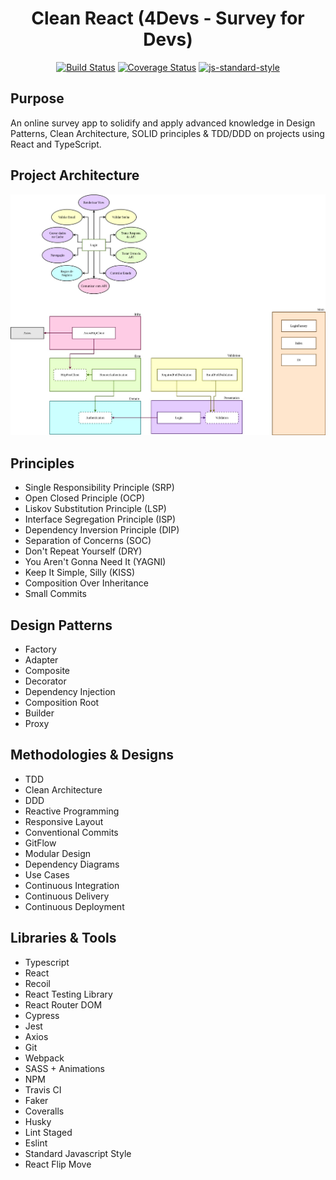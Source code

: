 <h1 align="center">Clean React (4Devs - Survey for Devs)</h1>

<div align="center">

[![Build Status](https://travis-ci.com/guvarallo/clean-react.svg?branch=master)](https://travis-ci.com/guvarallo/clean-react)
[![Coverage Status](https://coveralls.io/repos/github/guvarallo/clean-react/badge.svg?branch=master)](https://coveralls.io/github/guvarallo/clean-react?branch=master)
[![js-standard-style](https://img.shields.io/badge/code%20style-standard-brightgreen.svg)](http://standardjs.com)

</div>

## Purpose

An online survey app to solidify and apply advanced knowledge in Design Patterns,
Clean Architecture, SOLID principles & TDD/DDD on projects using React and TypeScript.

## Project Architecture

![Clean Architecture](src/assets/architecture-clean-react.jpg)

## Principles

- Single Responsibility Principle (SRP)
- Open Closed Principle (OCP)
- Liskov Substitution Principle (LSP)
- Interface Segregation Principle (ISP)
- Dependency Inversion Principle (DIP)
- Separation of Concerns (SOC)
- Don't Repeat Yourself (DRY)
- You Aren't Gonna Need It (YAGNI)
- Keep It Simple, Silly (KISS)
- Composition Over Inheritance
- Small Commits

## Design Patterns

- Factory
- Adapter
- Composite
- Decorator
- Dependency Injection
- Composition Root
- Builder
- Proxy

## Methodologies & Designs

- TDD
- Clean Architecture
- DDD
- Reactive Programming
- Responsive Layout
- Conventional Commits
- GitFlow
- Modular Design
- Dependency Diagrams
- Use Cases
- Continuous Integration
- Continuous Delivery
- Continuous Deployment

## Libraries & Tools

- Typescript
- React
- Recoil
- React Testing Library
- React Router DOM
- Cypress
- Jest
- Axios
- Git
- Webpack
- SASS + Animations
- NPM
- Travis CI
- Faker
- Coveralls
- Husky
- Lint Staged
- Eslint
- Standard Javascript Style
- React Flip Move
